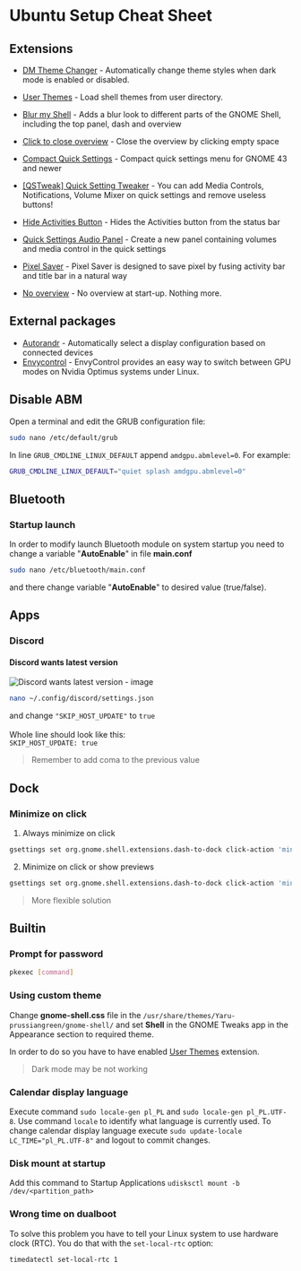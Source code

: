 # Ubuntu Setup Cheat Sheet
## Extensions
- [DM Theme Changer](https://extensions.gnome.org/extension/7379/dm-theme-changer/) - Automatically change theme styles when dark mode is enabled or disabled.
- [User Themes](https://extensions.gnome.org/extension/19/user-themes/) - Load shell themes from user directory.

  
- [Blur my Shell](https://extensions.gnome.org/extension/3193/blur-my-shell/) - Adds a blur look to different parts of the GNOME Shell, including the top panel, dash and overview
- [Click to close overview](https://extensions.gnome.org/extension/3826/click-to-close-overview/) - Close the overview by clicking empty space
- [Compact Quick Settings](https://extensions.gnome.org/extension/5527/compact-quick-settings/) - Compact quick settings menu for GNOME 43 and newer
- [[QSTweak] Quick Setting Tweaker](https://extensions.gnome.org/extension/5446/quick-settings-tweaker/) - You can add Media Controls, Notifications, Volume Mixer on quick settings and remove useless buttons!
- [Hide Activities Button](https://extensions.gnome.org/extension/744/hide-activities-button/) - Hides the Activities button from the status bar
- [Quick Settings Audio Panel](https://extensions.gnome.org/extension/5940/quick-settings-audio-panel/) - Create a new panel containing volumes and media control in the quick settings
- [Pixel Saver](https://extensions.gnome.org/extension/723/pixel-saver/) - Pixel Saver is designed to save pixel by fusing activity bar and title bar in a natural way
- [No overview](https://extensions.gnome.org/extension/4099/no-overview/) - No overview at start-up. Nothing more.

## External packages
- [Autorandr](https://github.com/phillipberndt/autorandr) - Automatically select a display configuration based on connected devices
- [Envycontrol](https://github.com/bayasdev/envycontrol) - EnvyControl provides an easy way to switch between GPU modes on Nvidia Optimus systems under Linux.

## Disable ABM

Open a terminal and edit the GRUB configuration file:
```sh
sudo nano /etc/default/grub
```
In line `GRUB_CMDLINE_LINUX_DEFAULT` append `amdgpu.abmlevel=0`. For example:
```sh
GRUB_CMDLINE_LINUX_DEFAULT="quiet splash amdgpu.abmlevel=0"
```

## Bluetooth

### Startup launch

In order to modify launch Bluetooth module on system startup you need to change a variable "**AutoEnable**" in file **main.conf**

```sh
sudo nano /etc/bluetooth/main.conf
```

and there change variable "**AutoEnable**" to desired value (true/false).

## Apps

### Discord

#### Discord wants latest version

![Discord wants latest version - image](https://nixos.wiki/images/4/40/Discord_update_latest.png)

```sh
nano ~/.config/discord/settings.json
```
and change `"SKIP_HOST_UPDATE"` to `true` \
\
Whole line should look like this: \
`SKIP_HOST_UPDATE: true`
> Remember to add coma to the previous value

## Dock

### Minimize on click

1. Always minimize on click
```sh
gsettings set org.gnome.shell.extensions.dash-to-dock click-action 'minimize'
```
2. Minimize on click or show previews
```sh
gsettings set org.gnome.shell.extensions.dash-to-dock click-action 'minimize-or-previews'
```

> More flexible solution

## Builtin

### Prompt for password

```sh
pkexec [command]
```

### Using custom theme

Change **gnome-shell.css** file in the `/usr/share/themes/Yaru-prussiangreen/gnome-shell/` and set **Shell** in the GNOME Tweaks app in the Appearance section to required theme. 

In order to do so you have to have enabled [User Themes](https://extensions.gnome.org/extension/19/user-themes/) extension.
> Dark mode may be not working

### Calendar display language

Execute command `sudo locale-gen pl_PL` and `sudo locale-gen pl_PL.UTF-8`. Use command `locale` to identify what language is currently used. To change calendar display language execute `sudo update-locale LC_TIME="pl_PL.UTF-8"` and logout to commit changes.

### Disk mount at startup

Add this command to Startup Applications `udisksctl mount -b /dev/<partition_path>`

### Wrong time on dualboot

To solve this problem you have to tell your Linux system to use hardware clock (RTC). You do that with the `set-local-rtc` option:
```sh
timedatectl set-local-rtc 1
```
